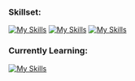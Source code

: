 ### Skillset:
[![My Skills](https://skillicons.dev/icons?i=js,html,css,jquery,py,matlab,cpp&perline=7)](https://skillicons.dev)
[![My Skills](https://skillicons.dev/icons?i=git,github,django,jest,docker,webpack,kubernetes&perline=7)](https://skillicons.dev)
[![My Skills](https://skillicons.dev/icons?i=aws,azure,gcp,postgres,mysql,sqlite,linux&perline=7)](https://skillicons.dev)

### Currently Learning:
[![My Skills](https://skillicons.dev/icons?i=nodejs,react,express,mongodb,vue,angular)](https://skillicons.dev)
